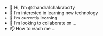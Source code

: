 - 👋 Hi, I’m @chandra1chakraborty
- 👀 I’m interested in learning new technology
- 🌱 I’m currently learning
- 💞️ I’m looking to collaborate on ...
- 📫 How to reach me ...

<!---
chandra1chakraborty/chandra1chakraborty is a ✨ special ✨ repository because its `README.md` (this file) appears on your GitHub profile.
You can click the Preview link to take a look at your changes.
--->
